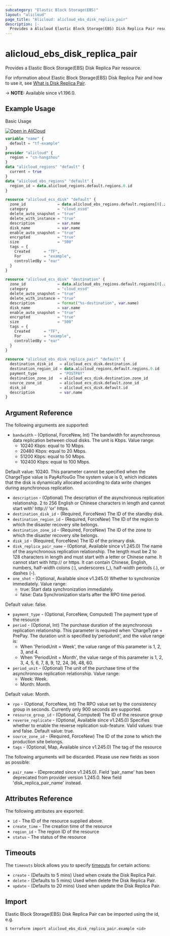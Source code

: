 ```yaml
---
subcategory: "Elastic Block Storage(EBS)"
layout: "alicloud"
page_title: "Alicloud: alicloud_ebs_disk_replica_pair"
description: |-
  Provides a Alicloud Elastic Block Storage(EBS) Disk Replica Pair resource.
---
```


# alicloud_ebs_disk_replica_pair

Provides a Elastic Block Storage(EBS) Disk Replica Pair resource.



For information about Elastic Block Storage(EBS) Disk Replica Pair and how to use it, see [What is Disk Replica Pair](https://www.alibabacloud.com/help/en/ecs/developer-reference/api-ebs-2021-07-30-creatediskreplicapair).

-> **NOTE:** Available since v1.196.0.

## Example Usage

Basic Usage

<div style="display: block;margin-bottom: 40px;"><div class="oics-button" style="float: right;position: absolute;margin-bottom: 10px;">
  <a href="https://api.aliyun.com/terraform?resource=alicloud_ebs_disk_replica_pair&exampleId=e7b6f5df-04a7-24cb-0d99-60580ff8c4a41b721f93&activeTab=example&spm=docs.r.ebs_disk_replica_pair.0.e7b6f5df04&intl_lang=EN_US" target="_blank">
    <img alt="Open in AliCloud" src="https://img.alicdn.com/imgextra/i1/O1CN01hjjqXv1uYUlY56FyX_!!6000000006049-55-tps-254-36.svg" style="max-height: 44px; max-width: 100%;">
  </a>
</div></div>

```terraform
variable "name" {
  default = "tf-example"
}
provider "alicloud" {
  region = "cn-hangzhou"
}
data "alicloud_regions" "default" {
  current = true
}
data "alicloud_ebs_regions" "default" {
  region_id = data.alicloud_regions.default.regions.0.id
}

resource "alicloud_ecs_disk" "default" {
  zone_id              = data.alicloud_ebs_regions.default.regions[0].zones[0].zone_id
  category             = "cloud_essd"
  delete_auto_snapshot = "true"
  delete_with_instance = "true"
  description          = var.name
  disk_name            = var.name
  enable_auto_snapshot = "true"
  encrypted            = "true"
  size                 = "500"
  tags = {
    Created      = "TF",
    For          = "example",
    controlledBy = "ear"
  }
}

resource "alicloud_ecs_disk" "destination" {
  zone_id              = data.alicloud_ebs_regions.default.regions[0].zones[1].zone_id
  category             = "cloud_essd"
  delete_auto_snapshot = "true"
  delete_with_instance = "true"
  description          = format("%s-destination", var.name)
  disk_name            = var.name
  enable_auto_snapshot = "true"
  encrypted            = "true"
  size                 = "500"
  tags = {
    Created      = "TF",
    For          = "example",
    controlledBy = "ear"
  }
}

resource "alicloud_ebs_disk_replica_pair" "default" {
  destination_disk_id   = alicloud_ecs_disk.destination.id
  destination_region_id = data.alicloud_regions.default.regions.0.id
  payment_type          = "POSTPAY"
  destination_zone_id   = alicloud_ecs_disk.destination.zone_id
  source_zone_id        = alicloud_ecs_disk.default.zone_id
  disk_id               = alicloud_ecs_disk.default.id
  description           = var.name
}
```

## Argument Reference

The following arguments are supported:
* `bandwidth` - (Optional, ForceNew, Int) The bandwidth for asynchronous data replication between cloud disks. The unit is Kbps. Value range:
  - 10240 Kbps: equal to 10 Mbps.
  - 20480 Kbps: equal to 20 Mbps.
  - 51200 Kbps: equal to 50 Mbps.
  - 102400 Kbps: equal to 100 Mbps.

Default value: 10240.
This parameter cannot be specified when the ChargeType value is PayAsYouGo The system value is 0, which indicates that the disk is dynamically allocated according to data write changes during asynchronous replication.
* `description` - (Optional) The description of the asynchronous replication relationship. 2 to 256 English or Chinese characters in length and cannot start with' http:// 'or' https.
* `destination_disk_id` - (Required, ForceNew) The ID of the standby disk.
* `destination_region_id` - (Required, ForceNew) The ID of the region to which the disaster recovery site belongs.
* `destination_zone_id` - (Required, ForceNew) The ID of the zone to which the disaster recovery site belongs.
* `disk_id` - (Required, ForceNew) The ID of the primary disk.
* `disk_replica_pair_name` - (Optional, Available since v1.245.0) The name of the asynchronous replication relationship. The length must be 2 to 128 characters in length and must start with a letter or Chinese name. It cannot start with http:// or https. It can contain Chinese, English, numbers, half-width colons (:), underscores (_), half-width periods (.), or dashes (-).
* `one_shot` - (Optional, Available since v1.245.0) Whether to synchronize immediately. Value range:
  - true: Start data synchronization immediately.
  - false: Data Synchronization starts after the RPO time period.

Default value: false.
* `payment_type` - (Optional, ForceNew, Computed) The payment type of the resource
* `period` - (Optional, Int) The purchase duration of the asynchronous replication relationship. This parameter is required when 'ChargeType = PrePay. The duration unit is specified by'periodunit', and the value range is:
  - When 'PeriodUnit = Week', the value range of this parameter is 1, 2, 3, and 4.
  - When 'PeriodUnit = Month', the value range of this parameter is 1, 2, 3, 4, 5, 6, 7, 8, 9, 12, 24, 36, 48, 60.
* `period_unit` - (Optional) The unit of the purchase time of the asynchronous replication relationship. Value range:
  - Week: Week.
  - Month: Month.

Default value: Month.
* `rpo` - (Optional, ForceNew, Int) The RPO value set by the consistency group in seconds. Currently only 900 seconds are supported.
* `resource_group_id` - (Optional, Computed) The ID of the resource group
* `reverse_replicate` - (Optional, Available since v1.245.0) Specifies whether to enable the reverse replication sub-feature. Valid values: true and false. Default value: true.
* `source_zone_id` - (Required, ForceNew) The ID of the zone to which the production site belongs.
* `tags` - (Optional, Map, Available since v1.245.0) The tag of the resource

The following arguments will be discarded. Please use new fields as soon as possible:
* `pair_name` - (Deprecated since v1.245.0). Field 'pair_name' has been deprecated from provider version 1.245.0. New field 'disk_replica_pair_name' instead.

## Attributes Reference

The following attributes are exported:
* `id` - The ID of the resource supplied above.
* `create_time` - The creation time of the resource
* `region_id` - The region ID  of the resource
* `status` - The status of the resource

## Timeouts

The `timeouts` block allows you to specify [timeouts](https://developer.hashicorp.com/terraform/language/resources/syntax#operation-timeouts) for certain actions:
* `create` - (Defaults to 5 mins) Used when create the Disk Replica Pair.
* `delete` - (Defaults to 5 mins) Used when delete the Disk Replica Pair.
* `update` - (Defaults to 20 mins) Used when update the Disk Replica Pair.

## Import

Elastic Block Storage(EBS) Disk Replica Pair can be imported using the id, e.g.

```shell
$ terraform import alicloud_ebs_disk_replica_pair.example <id>
```
